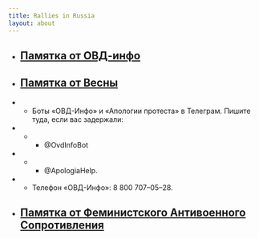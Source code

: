 ```yaml
---
title: Rallies in Russia
layout: about
---
```

* ## [Памятка от ОВД-инфо](https://ovd.legal/instruction/police)
* ## [Памятка от Весны](https://telegra.ph/Pamyatka-protestuyushchego-03-06)
* * Боты «ОВД-Инфо» и «Апологии протеста» в Телеграм. Пишите туда, если вас задержали:
* * * @OvdInfoBot
* * * @ApologiaHelp.
* * Телефон «ОВД-Инфо»: 8 800 707–05–28.
* ## [Памятка от Феминистского Антивоенного Сопротивления](https://t.me/femagainstwar/5048)


